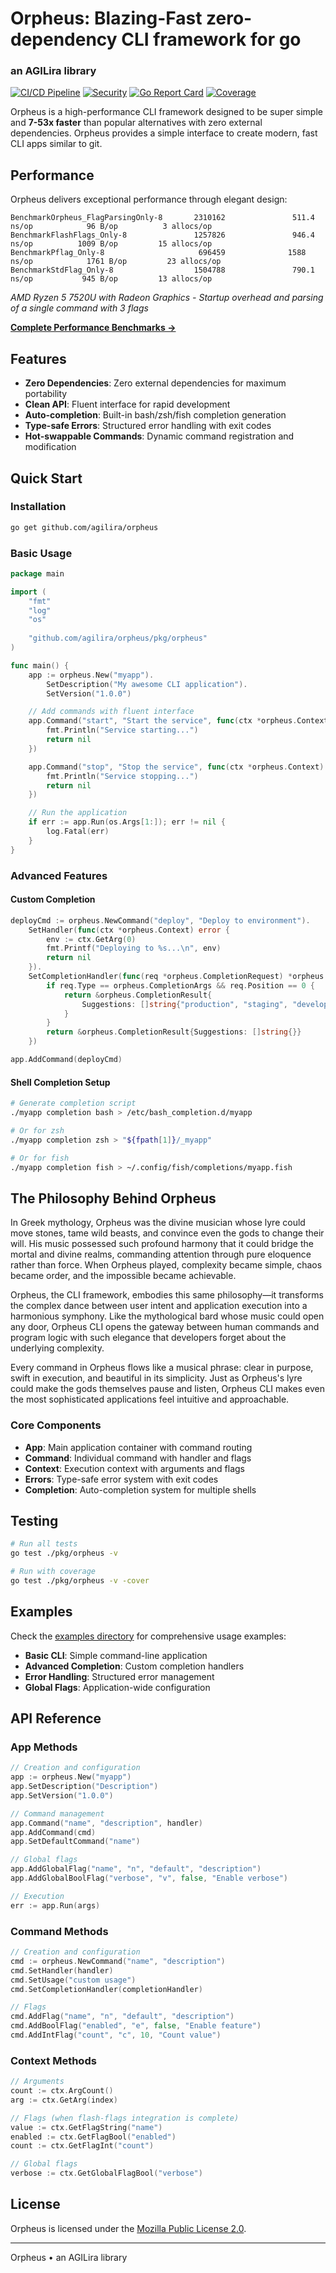 # Orpheus: Blazing-Fast zero-dependency CLI framework for go
### an AGILira library

[![CI/CD Pipeline](https://github.com/agilira/orpheus/actions/workflows/ci.yml/badge.svg)](https://github.com/agilira/orpheus/actions/workflows/ci.yml)
[![Security](https://img.shields.io/badge/security-gosec-brightgreen.svg)](https://github.com/agilira/orpheus/actions/workflows/ci.yml)
[![Go Report Card](https://goreportcard.com/badge/github.com/agilira/orpheus)](https://goreportcard.com/report/github.com/agilira/orpheus)
[![Coverage](https://img.shields.io/badge/coverage-94.3%25-brightgreen.svg)](#testing)

Orpheus is a high-performance CLI framework designed to be super simple and **7-53x faster** than popular alternatives with zero external dependencies. Orpheus provides a simple interface to create modern, fast CLI apps similar to git.

## Performance

Orpheus delivers exceptional performance through elegant design:
```
BenchmarkOrpheus_FlagParsingOnly-8       2310162               511.4 ns/op            96 B/op          3 allocs/op
BenchmarkFlashFlags_Only-8               1257826               946.4 ns/op          1009 B/op         15 allocs/op
BenchmarkPflag_Only-8                     696459              1588 ns/op            1761 B/op         23 allocs/op
BenchmarkStdFlag_Only-8                  1504788               790.1 ns/op           945 B/op         13 allocs/op
```
*AMD Ryzen 5 7520U with Radeon Graphics - Startup overhead and parsing of a single command with 3 flags*

**[Complete Performance Benchmarks →](./benchmarks/benchmark_test.go)**

## Features

- **Zero Dependencies**: Zero external dependencies for maximum portability
- **Clean API**: Fluent interface for rapid development
- **Auto-completion**: Built-in bash/zsh/fish completion generation
- **Type-safe Errors**: Structured error handling with exit codes
- **Hot-swappable Commands**: Dynamic command registration and modification

## Quick Start

### Installation

```bash
go get github.com/agilira/orpheus
```

### Basic Usage

```go
package main

import (
    "fmt"
    "log"
    "os"
    
    "github.com/agilira/orpheus/pkg/orpheus"
)

func main() {
    app := orpheus.New("myapp").
        SetDescription("My awesome CLI application").
        SetVersion("1.0.0")

    // Add commands with fluent interface
    app.Command("start", "Start the service", func(ctx *orpheus.Context) error {
        fmt.Println("Service starting...")
        return nil
    })

    app.Command("stop", "Stop the service", func(ctx *orpheus.Context) error {
        fmt.Println("Service stopping...")
        return nil
    })

    // Run the application
    if err := app.Run(os.Args[1:]); err != nil {
        log.Fatal(err)
    }
}
```

### Advanced Features

#### Custom Completion

```go
deployCmd := orpheus.NewCommand("deploy", "Deploy to environment").
    SetHandler(func(ctx *orpheus.Context) error {
        env := ctx.GetArg(0)
        fmt.Printf("Deploying to %s...\n", env)
        return nil
    }).
    SetCompletionHandler(func(req *orpheus.CompletionRequest) *orpheus.CompletionResult {
        if req.Type == orpheus.CompletionArgs && req.Position == 0 {
            return &orpheus.CompletionResult{
                Suggestions: []string{"production", "staging", "development"},
            }
        }
        return &orpheus.CompletionResult{Suggestions: []string{}}
    })

app.AddCommand(deployCmd)
```

#### Shell Completion Setup

```bash
# Generate completion script
./myapp completion bash > /etc/bash_completion.d/myapp

# Or for zsh
./myapp completion zsh > "${fpath[1]}/_myapp"

# Or for fish
./myapp completion fish > ~/.config/fish/completions/myapp.fish
```

## The Philosophy Behind Orpheus

In Greek mythology, Orpheus was the divine musician whose lyre could move stones, tame wild beasts, and convince even the gods to change their will. His music possessed such profound harmony that it could bridge the mortal and divine realms, commanding attention through pure eloquence rather than force. When Orpheus played, complexity became simple, chaos became order, and the impossible became achievable.

Orpheus, the CLI framework, embodies this same philosophy—it transforms the complex dance between user intent and application execution into a harmonious symphony. Like the mythological bard whose music could open any door, Orpheus CLI opens the gateway between human commands and program logic with such elegance that developers forget about the underlying complexity.

Every command in Orpheus flows like a musical phrase: clear in purpose, swift in execution, and beautiful in its simplicity. Just as Orpheus's lyre could make the gods themselves pause and listen, Orpheus CLI makes even the most sophisticated applications feel intuitive and approachable.

### Core Components

- **App**: Main application container with command routing
- **Command**: Individual command with handler and flags
- **Context**: Execution context with arguments and flags
- **Errors**: Type-safe error system with exit codes
- **Completion**: Auto-completion system for multiple shells

## Testing

```bash
# Run all tests
go test ./pkg/orpheus -v

# Run with coverage
go test ./pkg/orpheus -v -cover
```

## Examples

Check the [examples directory](./cmd/demo) for comprehensive usage examples:

- **Basic CLI**: Simple command-line application
- **Advanced Completion**: Custom completion handlers
- **Error Handling**: Structured error management
- **Global Flags**: Application-wide configuration

## API Reference

### App Methods

```go
// Creation and configuration
app := orpheus.New("myapp")
app.SetDescription("Description")
app.SetVersion("1.0.0")

// Command management
app.Command("name", "description", handler)
app.AddCommand(cmd)
app.SetDefaultCommand("name")

// Global flags
app.AddGlobalFlag("name", "n", "default", "description")
app.AddGlobalBoolFlag("verbose", "v", false, "Enable verbose")

// Execution
err := app.Run(args)
```

### Command Methods

```go
// Creation and configuration
cmd := orpheus.NewCommand("name", "description")
cmd.SetHandler(handler)
cmd.SetUsage("custom usage")
cmd.SetCompletionHandler(completionHandler)

// Flags
cmd.AddFlag("name", "n", "default", "description")
cmd.AddBoolFlag("enabled", "e", false, "Enable feature")
cmd.AddIntFlag("count", "c", 10, "Count value")
```

### Context Methods

```go
// Arguments
count := ctx.ArgCount()
arg := ctx.GetArg(index)

// Flags (when flash-flags integration is complete)
value := ctx.GetFlagString("name")
enabled := ctx.GetFlagBool("enabled")
count := ctx.GetFlagInt("count")

// Global flags
verbose := ctx.GetGlobalFlagBool("verbose")
```

## License

Orpheus is licensed under the [Mozilla Public License 2.0](./LICENSE.md).

---

Orpheus • an AGILira library
